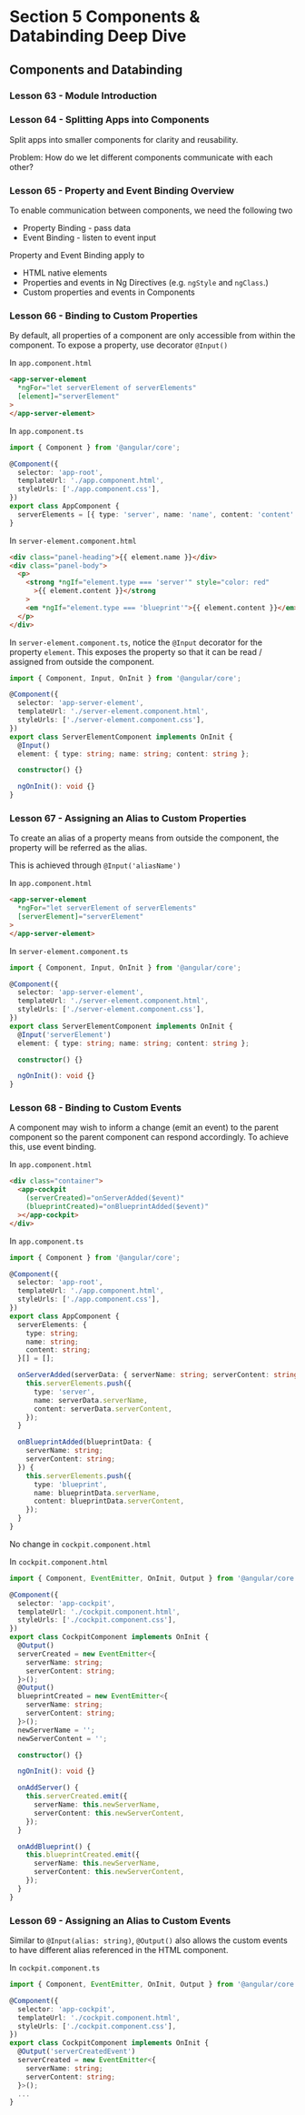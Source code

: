 # Section 5 Components & Databinding Deep Dive

## Components and Databinding

### Lesson 63 - Module Introduction

### Lesson 64 - Splitting Apps into Components

Split apps into smaller components for clarity and reusability.

Problem: How do we let different components communicate with each other?

### Lesson 65 - Property and Event Binding Overview

To enable communication between components, we need the following two

- Property Binding - pass data
- Event Binding - listen to event input

Property and Event Binding apply to

- HTML native elements
- Properties and events in Ng Directives (e.g. `ngStyle` and `ngClass`.)
- Custom properties and events in Components

### Lesson 66 - Binding to Custom Properties

By default, all properties of a component are only accessible from within the component. To expose a property, use decorator `@Input()`

In `app.component.html`

```html
<app-server-element
  *ngFor="let serverElement of serverElements"
  [element]="serverElement"
>
</app-server-element>
```

In `app.component.ts`

```ts
import { Component } from '@angular/core';

@Component({
  selector: 'app-root',
  templateUrl: './app.component.html',
  styleUrls: ['./app.component.css'],
})
export class AppComponent {
  serverElements = [{ type: 'server', name: 'name', content: 'content' }];
}
```

In `server-element.component.html`

```html
<div class="panel-heading">{{ element.name }}</div>
<div class="panel-body">
  <p>
    <strong *ngIf="element.type === 'server'" style="color: red"
      >{{ element.content }}</strong
    >
    <em *ngIf="element.type === 'blueprint'">{{ element.content }}</em>
  </p>
</div>
```

In `server-element.component.ts`, notice the `@Input` decorator for the property `element`. This exposes the property so that it can be read / assigned from outside the component.

```ts
import { Component, Input, OnInit } from '@angular/core';

@Component({
  selector: 'app-server-element',
  templateUrl: './server-element.component.html',
  styleUrls: ['./server-element.component.css'],
})
export class ServerElementComponent implements OnInit {
  @Input()
  element: { type: string; name: string; content: string };

  constructor() {}

  ngOnInit(): void {}
}
```

### Lesson 67 - Assigning an Alias to Custom Properties

To create an alias of a property means from outside the component, the property will be referred as the alias.

This is achieved through `@Input('aliasName')`

In `app.component.html`

```html
<app-server-element
  *ngFor="let serverElement of serverElements"
  [serverElement]="serverElement"
>
</app-server-element>
```

In `server-element.component.ts`

```ts
import { Component, Input, OnInit } from '@angular/core';

@Component({
  selector: 'app-server-element',
  templateUrl: './server-element.component.html',
  styleUrls: ['./server-element.component.css'],
})
export class ServerElementComponent implements OnInit {
  @Input('serverElement')
  element: { type: string; name: string; content: string };

  constructor() {}

  ngOnInit(): void {}
}
```

### Lesson 68 - Binding to Custom Events

A component may wish to inform a change (emit an event) to the parent component so the parent component can respond accordingly. To achieve this, use event binding.

In `app.component.html`

```html
<div class="container">
  <app-cockpit
    (serverCreated)="onServerAdded($event)"
    (blueprintCreated)="onBlueprintAdded($event)"
  ></app-cockpit>
</div>
```

In `app.component.ts`

```ts
import { Component } from '@angular/core';

@Component({
  selector: 'app-root',
  templateUrl: './app.component.html',
  styleUrls: ['./app.component.css'],
})
export class AppComponent {
  serverElements: {
    type: string;
    name: string;
    content: string;
  }[] = [];

  onServerAdded(serverData: { serverName: string; serverContent: string }) {
    this.serverElements.push({
      type: 'server',
      name: serverData.serverName,
      content: serverData.serverContent,
    });
  }

  onBlueprintAdded(blueprintData: {
    serverName: string;
    serverContent: string;
  }) {
    this.serverElements.push({
      type: 'blueprint',
      name: blueprintData.serverName,
      content: blueprintData.serverContent,
    });
  }
}
```

No change in `cockpit.component.html`

In `cockpit.component.html`

```ts
import { Component, EventEmitter, OnInit, Output } from '@angular/core';

@Component({
  selector: 'app-cockpit',
  templateUrl: './cockpit.component.html',
  styleUrls: ['./cockpit.component.css'],
})
export class CockpitComponent implements OnInit {
  @Output()
  serverCreated = new EventEmitter<{
    serverName: string;
    serverContent: string;
  }>();
  @Output()
  blueprintCreated = new EventEmitter<{
    serverName: string;
    serverContent: string;
  }>();
  newServerName = '';
  newServerContent = '';

  constructor() {}

  ngOnInit(): void {}

  onAddServer() {
    this.serverCreated.emit({
      serverName: this.newServerName,
      serverContent: this.newServerContent,
    });
  }

  onAddBlueprint() {
    this.blueprintCreated.emit({
      serverName: this.newServerName,
      serverContent: this.newServerContent,
    });
  }
}
```

### Lesson 69 - Assigning an Alias to Custom Events

Similar to `@Input(alias: string)`, `@Output()` also allows the custom events to have different alias referenced in the HTML component.

In `cockpit.component.ts`

```ts
import { Component, EventEmitter, OnInit, Output } from '@angular/core';

@Component({
  selector: 'app-cockpit',
  templateUrl: './cockpit.component.html',
  styleUrls: ['./cockpit.component.css'],
})
export class CockpitComponent implements OnInit {
  @Output('serverCreatedEvent')
  serverCreated = new EventEmitter<{
    serverName: string;
    serverContent: string;
  }>();
  ...
}
```
